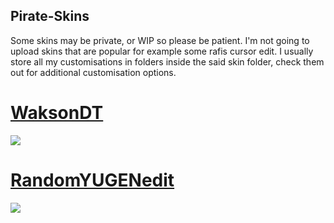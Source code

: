 ## Pirate-Skins
Some skins may be private, or WIP so please be patient.
I'm not going to upload skins that are popular for example some rafis cursor edit.
I usually store all my customisations in folders inside the said skin folder, check them out for additional customisation options.

# [WaksonDT](https://www.dropbox.com/s/6a5oi4xj6w9x9jw/-%20%20%20%20%20%23%20WaksonDT.osk?dl=1)
![](https://osu.ppy.sh/ss/14433915/90ef)

# [RandomYUGENedit](https://www.dropbox.com/s/hgw4q0kqh7g5gi5/-%20%20%20%20%20%23RandomYUGENEdit.osk?dl=1)
![](https://osu.ppy.sh/ss/14560029/e187)
